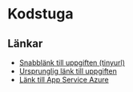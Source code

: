 # Kodstuga

## Länkar
- [Snabblänk till uppgiften (tinyurl)](https://tinyurl.com/seb-kodstuga-2024)
- [Ursprunglig länk till uppgiften](https://seb-kodstuga-2024-bddcc7e0cyh6hueg.swedencentral-01.azurewebsites.net/)
- [Länk till App Service Azure](https://portal.azure.com/#@sebgroup.onmicrosoft.com/resource/subscriptions/6762b166-3386-41ee-91bf-2b0d6c5be353/resourceGroups/kodstuga-2024/providers/Microsoft.Web/sites/seb-kodstuga-2024/appServices)
